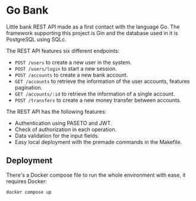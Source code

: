 # Go Bank

Little bank REST API made as a first contact with the language Go. The framework supporting this project is Gin and the database used in it is PostgreSQL using SQLc.

The REST API features six different endpoints:
* `POST /users` to create a new user in the system.
* `POST /users/login` to start a new session.
* `POST /accounts` to create a new bank account.
* `GET /accounts` to retrieve the information of the user accounts, features pagination.
* `GET /accounts/:id` to retrieve the information of a single account.
* `POST /transfers` to create a new money transfer between accounts.


The REST API has the following features:
* Authentication using PASETO and JWT.
* Check of authorization in each operation.
* Data validation for the input fields.
* Easy local deployment with the premade commands in the Makefile.

## Deployment

There's a Docker compose file to run the whole environment with ease, it requires Docker:

```sh
docker compose up
```